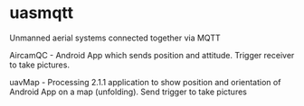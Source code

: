 uasmqtt
=======

Unmanned aerial systems connected together via MQTT

AircamQC - Android App which sends position and attitude.
           Trigger receiver to take pictures.

uavMap - Processing 2.1.1 application to show
         position and orientation of Android App on a map (unfolding).
         Send trigger to take pictures
